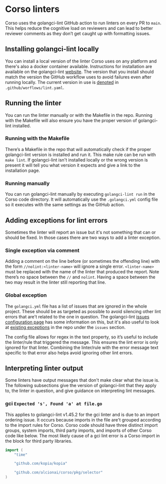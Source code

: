 # Corso linters

Corso uses the golangci-lint GitHub action to run linters on every PR to `main`.
This helps reduce the cognitive load on reviewers and can lead to better
reviewer comments as they don’t get caught up with formatting issues.

## Installing golangci-lint locally

You can install a local version of the linter Corso uses on any platform and
there's also a docker container available. Instructions for installation are
available on the golangci-lint
[website](https://golangci-lint.run/usage/install/#local-installation). The
version that you install should match the version the GitHub workflow uses to
avoid failures even after running locally. The current version in use is
[denoted](https://github.com/alcionai/corso/blob/main/.github/workflows/lint.yml#L55)
in `.github/worflows/lint.yaml`.

## Running the linter

You can run the linter manually or with the Makefile in the repo. Running with
the Makefile will also ensure you have the proper version of golangci-lint
installed.

### Running with the Makefile

There’s a Makefile in the repo that will automatically check if the proper
golangci-lint version is installed and run it. This make rule can be run
with `make lint`. If golangci-lint isn't installed locally or the wrong version
is present it will tell you what version it expects and give a link to the
installation page.

### Running manually

You can run golangci-lint manually by executing `golangci-lint run` in the Corso
code directory. It will automatically use the `.golangci.yml` config file so it
executes with the same settings as the GitHub action.

## Adding exceptions for lint errors

Sometimes the linter will report an issue but it's not something that can or
should be fixed. In those cases there are two ways to add a linter exception.

### Single exception via comment

Adding a comment on the line before (or sometimes the offending line) with the
form `//nolint:<linter-name>` will ignore a single error. `<linter-name>` must
be replaced with the name of the linter that produced the report. Note there’s
no space between the `//` and `nolint`. Having a space between the two may
result in the linter still reporting that line.

### Global exception

The `golangci.yml` file has a list of issues that are ignored in the whole
project. These should be as targeted as possible to avoid silencing other lint
errors that are't related to the one in question. The golangci-lint
[issues configuration page](https://golangci-lint.run/usage/configuration/#issues-configuration)
has some information on this, but it's also useful to look at
[existing exceptions](https://github.com/alcionai/corso/blob/main/src/.golangci.yml)
in the repo under the `issues` section.

The config file allows for regex in the text property, so it’s useful to include
the linter/rule that triggered the message. This ensures the lint error is only
ignored for that linter. Combining the linter/rule with the error message text
specific to that error also helps avoid ignoring other lint errors.

## Interpreting linter output

Some linters have output messages that don't make clear what the issue is. The
following subsections give the version of golangci-lint that they apply to, the
linter in question, and give guidance on interpreting lint messages.

### gci `Expected 's', Found 'a' at file.go`

This applies to golangci-lint v1.45.2 for the gci linter and is due to an import
ordering issue. It occurs because imports in the file are't grouped according
to the import rules for Corso. Corso code should have three distinct import
groups, system imports, third party imports, and imports of other Corso code
like below. The most likely cause of a gci lint error is a Corso import in the
block for third party libraries.

```go
import (
    "time"

    "github.com/kopia/kopia"

    "github.com/alcionai/corso/pkg/selector"
)
